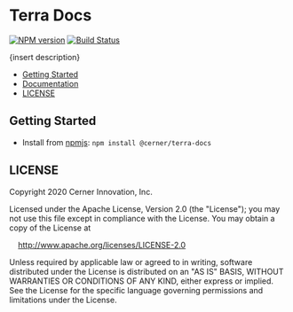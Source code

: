 # Terra Docs

[![NPM version](https://badgen.net/npm/v/@cerner/terra-docs)](https://www.npmjs.com/package/@cerner/terra-docs)
[![Build Status](https://badgen.net/travis/cerner/terra-core)](https://travis-ci.com/cerner/terra-core)

{insert description}

- [Getting Started](#getting-started)
- [Documentation](https://engineering.cerner.com/terra-ui/dev_tools/cerner-terra-docs/documentation-components/notice)
- [LICENSE](#license)

## Getting Started

- Install from [npmjs](https://www.npmjs.com): `npm install @cerner/terra-docs`

## LICENSE

Copyright 2020 Cerner Innovation, Inc.

Licensed under the Apache License, Version 2.0 (the "License"); you may not use this file except in compliance with the License. You may obtain a copy of the License at

&nbsp;&nbsp;&nbsp;&nbsp;http://www.apache.org/licenses/LICENSE-2.0

Unless required by applicable law or agreed to in writing, software distributed under the License is distributed on an "AS IS" BASIS, WITHOUT WARRANTIES OR CONDITIONS OF ANY KIND, either express or implied. See the License for the specific language governing permissions and limitations under the License.
